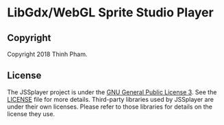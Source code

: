 # LibGdx/WebGL Sprite Studio Player

## Copyright
Copyright 2018 Thinh Pham.

## License
The JSSplayer project is under the [GNU General Public License 3](http://www.gnu.org/licenses/). See the [LICENSE](LICENSE) file for more details. Third-party libraries used by JSSplayer are under their own licenses. Please refer to those libraries for details on the license they use.
